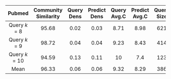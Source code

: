 |    Pubmed    | Community Similarity | Query Dens | Predict Dens | Query Avg.C | Predict Avg.C | Query Size | Predict Size |
|:------------:|:--------------------:|:----------:|:------------:|:-----------:|:-------------:|:----------:|:------------:|
|  Query $k$ = 8 |         95.68        |    0.02    |     0.03     |     8.71    |      8.98     |     621    |     551.5    |
|  Query $k$ = 9 |         98.72        |    0.04    |     0.04     |     9.23    |      8.43     |     414    |     367.3    |
| Query $k$ = 10 |         94.59        |    0.13    |     0.11     |      10     |      7.4      |     123    |    109.22    |
|     Mean     |         96.33        |    0.06    |     0.06     |     9.32    |      8.29     |     386    |    342.67    |
